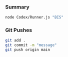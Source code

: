 ### Summary  
```bash
node Codex/Runner.js "BIS"
```  
### Git Pushes
```bash
git add .
git commit -m "message"
git push origin main
```  